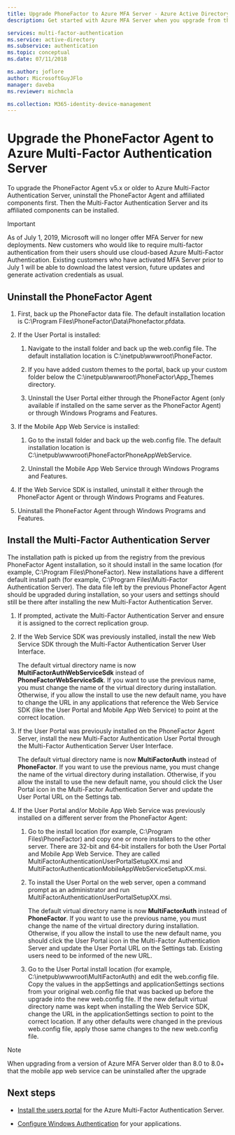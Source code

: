 ```yaml
---
title: Upgrade PhoneFactor to Azure MFA Server - Azure Active Directory
description: Get started with Azure MFA Server when you upgrade from the older phonefactor agent.

services: multi-factor-authentication
ms.service: active-directory
ms.subservice: authentication
ms.topic: conceptual
ms.date: 07/11/2018

ms.author: joflore
author: MicrosoftGuyJFlo
manager: daveba
ms.reviewer: michmcla

ms.collection: M365-identity-device-management
---
```

# Upgrade the PhoneFactor Agent to Azure Multi-Factor Authentication Server

To upgrade the PhoneFactor Agent v5.x or older to Azure Multi-Factor Authentication Server, uninstall the PhoneFactor Agent and affiliated components first. Then the Multi-Factor Authentication Server and its affiliated components can be installed.

> [!IMPORTANT]
> As of July 1, 2019, Microsoft will no longer offer MFA Server for new deployments. New customers who would like to require multi-factor authentication from their users should use cloud-based Azure Multi-Factor Authentication. Existing customers who have activated MFA Server prior to July 1 will be able to download the latest version, future updates and generate activation credentials as usual.

## Uninstall the PhoneFactor Agent

1. First, back up the PhoneFactor data file. The default installation location is C:\Program Files\PhoneFactor\Data\Phonefactor.pfdata.

2. If the User Portal is installed:
   1. Navigate to the install folder and back up the web.config file. The default installation location is C:\inetpub\wwwroot\PhoneFactor.

   2. If you have added custom themes to the portal, back up your custom folder below the C:\inetpub\wwwroot\PhoneFactor\App_Themes directory.

   3. Uninstall the User Portal either through the PhoneFactor Agent (only available if installed on the same server as the PhoneFactor Agent) or through Windows Programs and Features.

3. If the Mobile App Web Service is installed:

   1. Go to the install folder and back up the web.config file. The default installation location is C:\inetpub\wwwroot\PhoneFactorPhoneAppWebService.

   2. Uninstall the Mobile App Web Service through Windows Programs and Features.

4. If the Web Service SDK is installed, uninstall it either through the PhoneFactor Agent or through Windows Programs and Features.

5. Uninstall the PhoneFactor Agent through Windows Programs and Features.

## Install the Multi-Factor Authentication Server

The installation path is picked up from the registry from the previous PhoneFactor Agent installation, so it should install in the same location (for example, C:\Program Files\PhoneFactor). New installations have a different default install path (for example, C:\Program Files\Multi-Factor Authentication Server). The data file left by the previous PhoneFactor Agent should be upgraded during installation, so your users and settings should still be there after installing the new Multi-Factor Authentication Server.

1. If prompted, activate the Multi-Factor Authentication Server and ensure it is assigned to the correct replication group.

2. If the Web Service SDK was previously installed, install the new Web Service SDK through the Multi-Factor Authentication Server User Interface.

   The default virtual directory name is now **MultiFactorAuthWebServiceSdk** instead of **PhoneFactorWebServiceSdk**. If you want to use the previous name, you must change the name of the virtual directory during installation. Otherwise, if you allow the install to use the new default name, you have to change the URL in any applications that reference the Web Service SDK (like the User Portal and Mobile App Web Service) to point at the correct location.

3. If the User Portal was previously installed on the PhoneFactor Agent Server, install the new Multi-Factor Authentication User Portal through the Multi-Factor Authentication Server User Interface.

   The default virtual directory name is now **MultiFactorAuth** instead of **PhoneFactor**. If you want to use the previous name, you must change the name of the virtual directory during installation. Otherwise, if you allow the install to use the new default name, you should click the User Portal icon in the Multi-Factor Authentication Server and update the User Portal URL on the Settings tab.

4. If the User Portal and/or Mobile App Web Service was previously installed on a different server from the PhoneFactor Agent:

   1. Go to the install location (for example, C:\Program Files\PhoneFactor) and copy one or more installers to the other server. There are 32-bit and 64-bit installers for both the User Portal and Mobile App Web Service. They are called MultiFactorAuthenticationUserPortalSetupXX.msi and MultiFactorAuthenticationMobileAppWebServiceSetupXX.msi.

   2. To install the User Portal on the web server, open a command prompt as an administrator and run MultiFactorAuthenticationUserPortalSetupXX.msi.

      The default virtual directory name is now **MultiFactorAuth** instead of **PhoneFactor**. If you want to use the previous name, you must change the name of the virtual directory during installation. Otherwise, if you allow the install to use the new default name, you should click the User Portal icon in the Multi-Factor Authentication Server and update the User Portal URL on the Settings tab. Existing users need to be informed of the new URL.

   3. Go to the User Portal install location (for example, C:\inetpub\wwwroot\MultiFactorAuth) and edit the web.config file. Copy the values in the appSettings and applicationSettings sections from your original web.config file that was backed up before the upgrade into the new web.config file. If the new default virtual directory name was kept when installing the Web Service SDK, change the URL in the applicationSettings section to point to the correct location. If any other defaults were changed in the previous web.config file, apply those same changes to the new web.config file.

> [!NOTE]
> When upgrading from a version of Azure MFA Server older than 8.0 to 8.0+ that the mobile app web service can be uninstalled after the upgrade

## Next steps

- [Install the users portal](howto-mfaserver-deploy-userportal.md) for the Azure Multi-Factor Authentication Server.

- [Configure Windows Authentication](howto-mfaserver-windows.md) for your applications. 
